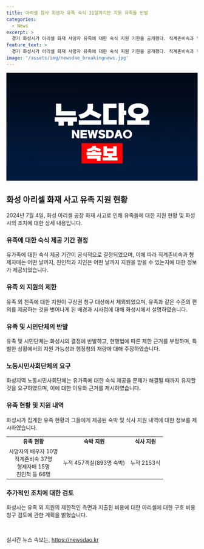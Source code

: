 ```yaml
---
title: 아리셀 참사 희생자 유족 숙식 31일까지만 지원 유족들 반발
categories:
  - News
excerpt: >
  경기 화성시가 아리셀 화재 사망자 유족에 대한 숙식 지원 기한을 공개했다. 직계존비속과 형제자매는 31일까지, 친인척과 지인은 10일까지만 지원 대상이다. 이 사안에 대해 유가족을 비롯한 노동·시민단체는 반발하고 있으며, 화성시는 현행법에 따른 지원 제한을 주장하고 있다. 이에 대해 노동시민사회단체는 유가족에 대한 숙식 제공을 문제 해결시까지 유지해야 한다고 요구하고 있다. 현재 화성시가 집계한 지난 15일간 숙식 및 식사 지원은 누적 457객실(893명 숙박) 및 2153식이다.
feature_text: >
  경기 화성시가 아리셀 화재 사망자 유족에 대한 숙식 지원 기한을 공개했다. 직계존비속과 형제자매는 31일까지, 친인척과 지인은 10일까지만 지원 대상이다. 이 사안에 대해 유가족을 비롯한 노동·시민단체는 반발하고 있으며, 화성시는 현행법에 따른 지원 제한을 주장하고 있다. 이에 대해 노동시민사회단체는 유가족에 대한 숙식 제공을 문제 해결시까지 유지해야 한다고 요구하고 있다. 현재 화성시가 집계한 지난 15일간 숙식 및 식사 지원은 누적 457객실(893명 숙박) 및 2153식이다.
image: '/assets/img/newsdao_breakingnews.jpg'
---
```


<p><img src="/assets/img/newsdao_breakingnews.jpg" alt="bookingtag 속보" /></p>

<h2 data-ke-size="size26">화성 아리셀 화재 사고 유족 지원 현황</h2>

<p data-ke-size="size16">2024년 7월 4일, 화성 아리셀 공장 화재 사고로 인해 유족들에 대한 지원 현황 및 화성시의 조치에 대한 상세 내용입니다.</p>

<h3><b>유족에 대한 숙식 제공 기간 결정</b></h3>

<p data-ke-size="size16">유가족에 대한 숙식 제공 기간이 공식적으로 결정되었으며, 이에 따라 직계존비속과 형제자매는 어떤 날까지, 친인척과 지인은 어떤 날까지 지원을 받을 수 있는지에 대한 정보가 제공되었습니다.</p>

<h3><b>유족 외 지원의 제한</b></h3>

<p data-ke-size="size16">유족 외 친족에 대한 지원이 구상권 청구 대상에서 제외되었으며, 유족과 같은 수준의 편의를 제공하는 것을 벗어나게 된 배경과 시사점에 대해 화성시에서 설명하였습니다.</p>

<h3><b>유족 및 시민단체의 반발</b></h3>

<p data-ke-size="size16">유족 및 시민단체는 화성시의 결정에 반발하고, 현행법에 따른 제한 근거를 부정하며, 특별한 상황에서의 지원 가능성과 행정청의 재량에 대해 주장하였습니다.</p>

<h3><b>노동시민사회단체의 요구</b></h3>

<p data-ke-size="size16">화성지역 노동시민사회단체는 유가족에 대한 숙식 제공을 문제가 해결될 때까지 유지할 것을 요구하였으며, 이에 대한 이유와 근거를 제시하였습니다.</p>

<h3><b>유족 현황 및 지원 내역</b></h3>

<p data-ke-size="size16">화성시가 집계한 유족 현황과 그들에게 제공된 숙박 및 식사 지원 내역에 대한 정보를 제시하였습니다.</p>

<table>
   <tbody>
      <tr>
         <td style="text-align: center; height: 17px;"><b>유족 현황</b></td>
         <td style="text-align: center; height: 17px;"><b>숙박 지원</b></td>
         <td style="text-align: center; height: 17px;"><b>식사 지원</b></td>
      </tr>
      <tr>
         <td style="text-align: center; height: 17px;">사망자의 배우자 10명<br>직계존비속 37명<br>형제자매 15명<br>친인척 등 66명</td>
         <td style="text-align: center; height: 17px;">누적 457객실(893명 숙박)</td>
         <td style="text-align: center; height: 17px;">누적 2153식</td>
      </tr>
   </tbody>
</table>

<h3><b>추가적인 조치에 대한 검토</b></h3>

<p data-ke-size="size16">화성시는 유족 외 지원의 제한적인 측면과 지출된 비용에 대한 아리셀에 대한 구호 비용 청구 검토에 관한 계획을 밝혔습니다.</p>

<p data-ke-size="size16">&nbsp;</p>
실시간 뉴스 속보는, <a href="https://newsdao.kr" rel="dofollow">https://newsdao.kr</a>


